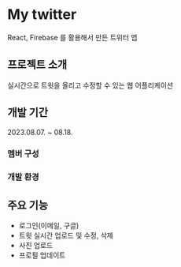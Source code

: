 # My twitter

React, Firebase 를 활용해서 만든 트위터 앱

## 프로젝트 소개

실시간으로 트윗을 올리고 수정할 수 있는 웹 어플리케이션

## 개발 기간

2023.08.07. ~ 08.18.

### 멤버 구성

### 개발 환경

## 주요 기능

- 로그인(이메일, 구글)
- 트윗 실시간 업로드 및 수정, 삭제
- 사진 업로드
- 프로필 업데이트
